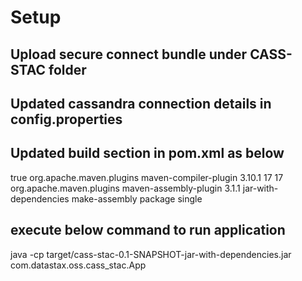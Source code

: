 # Setup
## Upload secure connect bundle under CASS-STAC folder
## Updated cassandra connection details in config.properties

## Updated build section in pom.xml as below

<build>
    <plugins>
      <plugin>
        <inherited>true</inherited>
        <groupId>org.apache.maven.plugins</groupId>
        <artifactId>maven-compiler-plugin</artifactId>
        <version>3.10.1</version>
        <configuration>
          <source>17</source>
          <target>17</target>
        </configuration>
      </plugin>
      <plugin>
        <groupId>org.apache.maven.plugins</groupId>
        <artifactId>maven-assembly-plugin</artifactId>
        <version>3.1.1</version>
        <configuration>
            <descriptorRefs>
                <descriptorRef>jar-with-dependencies</descriptorRef>
            </descriptorRefs>
        </configuration>
        <executions>
          <execution>
            <id>make-assembly</id>
            <phase>package</phase>
            <goals>
              <goal>single</goal>
            </goals>
          </execution>
        </executions>
      </plugin>
    </plugins>
</build>

## execute below command to run application
java -cp target/cass-stac-0.1-SNAPSHOT-jar-with-dependencies.jar com.datastax.oss.cass_stac.App